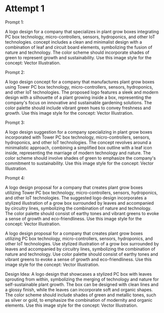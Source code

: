 # Attempt 1

Prompt 1:

A logo design for a company that specializes in plant grow boxes integrating  PC box technology, micro-controllers, sensors, hydroponics, and other IoT technologies.  concept includes a clean and minimalist design with a combination of leaf and circuit board elements, symbolizing the fusion of nature and technology. The color scheme should incorporate shades of green to represent growth and sustainability. Use this image style for the concept: Vector Illustration.

Prompt 2:

A logo design concept for a company that manufactures plant grow boxes using Tower PC box technology, micro-controllers, sensors, hydroponics, and other IoT technologies. The proposed logo features a sleek and modern design with a silhouette of a plant growing inside a box, representing the company's focus on innovative and sustainable gardening solutions. The color palette should include vibrant green hues to convey freshness and growth. Use this image style for the concept: Vector Illustration.

Prompt 3:

A logo design suggestion for a company specializing in plant grow boxes incorporated with Tower PC box technology, micro-controllers, sensors, hydroponics, and other IoT technologies. The concept revolves around a minimalistic approach, combining a simplified box outline with a leaf icon inside, representing the marriage of modern technology and nature. The color scheme should involve shades of green to emphasize the company's commitment to sustainability. Use this image style for the concept: Vector Illustration.

Prompt 4:

A logo design proposal for a company that creates plant grow boxes utilizing Tower PC box technology, micro-controllers, sensors, hydroponics, and other IoT technologies. The suggested logo design incorporates a stylized illustration of a grow box surrounded by leaves and accompanied by circuitry lines, symbolizing the combination of nature and technology. The color palette should consist of earthy tones and vibrant greens to evoke a sense of growth and eco-friendliness. Use this image style for the concept: Vector Illustration.

A logo design proposal for a company that creates plant grow boxes utilizing PC box technology, micro-controllers, sensors, hydroponics, and other IoT technologies. Use stylized illustration of a grow box surrounded by leaves and accompanied by circuitry lines, symbolizing the combination of nature and technology. Use color palette should consist of earthy tones and vibrant greens to evoke a sense of growth and eco-friendliness. Use this image style for the concept: Vector Illustration.

Design Idea: A logo design that showcases a stylized PC box with leaves sprouting from within, symbolizing the merging of technology and nature for self-sustainable plant growth. The box can be designed with clean lines and a glossy finish, while the leaves can incorporate soft and organic shapes. The color scheme should include shades of green and metallic tones, such as silver or gold, to emphasize the combination of modernity and organic elements. Use this image style for the concept: Vector Illustration.
